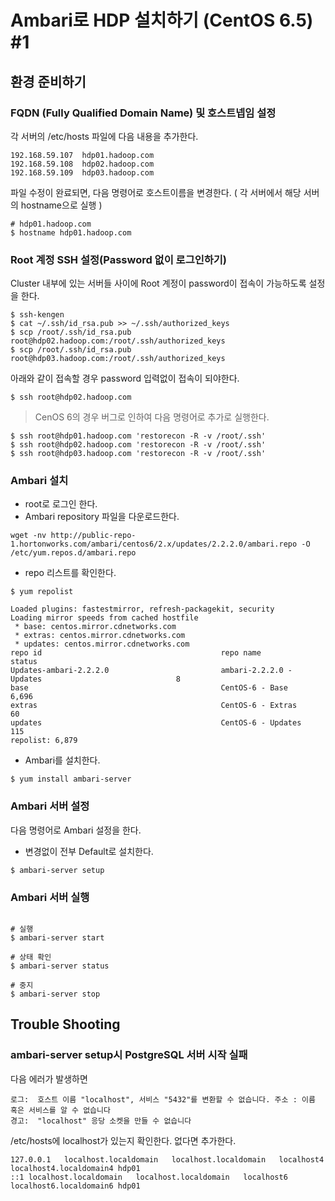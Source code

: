 # Ambari로 HDP 설치하기 (CentOS 6.5) #1


## 환경 준비하기
### FQDN (Fully Qualified Domain Name) 및 호스트넵임 설정

각 서버의 /etc/hosts 파일에 다음 내용을 추가한다.

```
192.168.59.107	hdp01.hadoop.com	
192.168.59.108	hdp02.hadoop.com
192.168.59.109	hdp03.hadoop.com

```

파일 수정이 완료되면, 다음 명령어로 호스트이름을 변경한다. ( 각 서버에서 해당 서버의 hostname으로 실행 )

```
# hdp01.hadoop.com
$ hostname hdp01.hadoop.com
```

### Root 계정 SSH 설정(Password 없이 로그인하기)

Cluster 내부에 있는 서버들 사이에 Root 계정이 password이 접속이 가능하도록 설정을 한다. 

```
$ ssh-kengen
$ cat ~/.ssh/id_rsa.pub >> ~/.ssh/authorized_keys
$ scp /root/.ssh/id_rsa.pub root@hdp02.hadoop.com:/root/.ssh/authorized_keys
$ scp /root/.ssh/id_rsa.pub root@hdp03.hadoop.com:/root/.ssh/authorized_keys
```

아래와 같이 접속할 경우 password 입력없이 접속이 되야한다.

```
$ ssh root@hdp02.hadoop.com
```

> CenOS 6의 경우 버그로 인하여 다음 명령어로 추가로 실행한다.
>
```
$ ssh root@hdp01.hadoop.com 'restorecon -R -v /root/.ssh'
$ ssh root@hdp02.hadoop.com 'restorecon -R -v /root/.ssh'
$ ssh root@hdp03.hadoop.com 'restorecon -R -v /root/.ssh'
```

### Ambari 설치

* root로 로그인 한다.
* Ambari repository 파일을 다운로드한다.

```
wget -nv http://public-repo-1.hortonworks.com/ambari/centos6/2.x/updates/2.2.2.0/ambari.repo -O /etc/yum.repos.d/ambari.repo
```

* repo 리스트를 확인한다.

```
$ yum repolist

Loaded plugins: fastestmirror, refresh-packagekit, security
Loading mirror speeds from cached hostfile
 * base: centos.mirror.cdnetworks.com
 * extras: centos.mirror.cdnetworks.com
 * updates: centos.mirror.cdnetworks.com
repo id                                        repo name                                         status
Updates-ambari-2.2.2.0                         ambari-2.2.2.0 - Updates                              8
base                                           CentOS-6 - Base                                   6,696
extras                                         CentOS-6 - Extras                                    60
updates                                        CentOS-6 - Updates                                  115
repolist: 6,879

```

* Ambari를 설치한다.

```
$ yum install ambari-server
```

### Ambari 서버 설정

다음 명령어로 Ambari 설정을 한다. 

* 변경없이 전부 Default로 설치한다.

```
$ ambari-server setup
```

### Ambari 서버 실행

```

# 실행
$ ambari-server start

# 상태 확인
$ ambari-server status

# 중지
$ ambari-server stop

```

## Trouble Shooting
### ambari-server setup시 PostgreSQL 서버 시작 실패

다음 에러가 발생하면 
```
로그:  호스트 이름 "localhost", 서비스 "5432"를 변환할 수 없습니다. 주소 : 이름 혹은 서비스를 알 수 없습니다
경고:  "localhost" 응당 소켓을 만들 수 없습니다
```

/etc/hosts에 localhost가 있는지 확인한다. 없다면 추가한다.

```
127.0.0.1	localhost.localdomain	localhost.localdomain	localhost4	localhost4.localdomain4	hdp01
::1	localhost.localdomain	localhost.localdomain	localhost6	localhost6.localdomain6	hdp01

```









